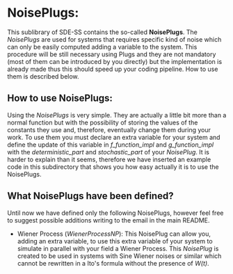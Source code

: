 # NoisePlugs:

This sublibrary of SDE-SS contains the so-called **NoisePlugs**. The *NoisePlugs* are used for systems that requires specific kind of noise which can
only be easily computed adding a variable to the system. This procedure will be still necessary using Plugs and they are not mandatory (most of them 
can be introduced by you directly) but the implementation is already made thus this should speed up your coding pipeline. 
How to use them is described below.

## How to use NoisePlugs:

Using the *NoisePlugs* is very simple. They are actually a little bit more than a normal function but with the possibility of storing the values of
the constants they use and, therefore, eventually change them during your work. To use them you must declare an extra variable for your system and
define the update of this variable in *f_function_impl* and *g_function_impl* with the *deterministic_part* and *stochastic_part* of your *NoisePlug*.
It is harder to explain than it seems, therefore we have inserted an example code in this subdirectory that shows you how easy actually it is to use the 
NoisePlugs.

## What NoisePlugs have been defined?

Until now we have defined only the following NoisePlugs, however feel free to suggest possible additions writing to the email in the main README.

- Wiener Process (*WienerProcessNP*): This NoisePlug can allow you, adding an extra variable, to use this extra variable of your system to simulate
	in parallel with your field a Wiener Process. This *NoisePlug* is created to be used in systems with Sine Wiener noises or similar which cannot
	be rewritten in a Ito's formula without the presence of *W(t)*. 